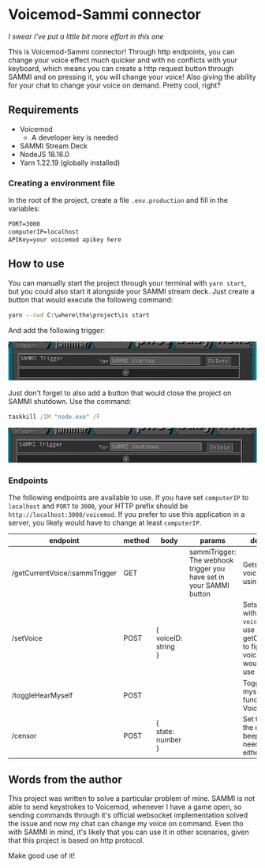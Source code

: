 # Voicemod-Sammi connector

_I swear I've put a little bit more effort in this one_

This is Voicemod-Sammi connector! Through http endpoints, you can change your voice effect much quicker and with no conflicts with your keyboard, which means you can create a http request button through SAMMI and on pressing it, you will change your voice! Also giving the ability for your chat to change your voice on demand. Pretty cool, right?

## Requirements

- Voicemod
  - A developer key is needed
- SAMMI Stream Deck
- NodeJS 18.16.0
- Yarn 1.22.19 (globally installed)

### Creating a environment file

In the root of the project, create a file `.env.production` and fill in the variables:

```
PORT=3000
computerIP=localhost
APIKey=your voicemod apikey here
```

## How to use

You can manually start the project through your terminal with `yarn start`, but you could also start it alongside your SAMMI stream deck. Just create a button that would execute the following command:

```cmd
yarn --cwd C:\where\the\project\is start
```

And add the following trigger:

![Trigger startup image](./doc-files/trigger-startup.png "Trigger startup")

Just don't forget to also add a button that would close the project on SAMMI shutdown. Use the command:

```cmd
taskkill /IM "node.exe" /F
```

![Trigger shutdown image](./doc-files/trigger-shutdown.png "Trigger shutdown")

### Endpoints

The following endpoints are available to use. If you have set `computerIP` to `localhost` and `PORT` to `3000`, your HTTP prefix should be `http://localhost:3000/voicemod`. If you prefer to use this application in a server, you likely would have to change at least `computerIP`.

| endpoint                       | method | body                              | params                                                              | description                                                                                            |
| ------------------------------ | ------ | --------------------------------- | ------------------------------------------------------------------- | ------------------------------------------------------------------------------------------------------ |
| /getCurrentVoice/:sammiTrigger | GET    |                                   | sammiTrigger: The webhook trigger you have set in your SAMMI button | Gets the current voice you're using                                                                    |
| /setVoice                      | POST   | <br>{<br>voiceID: string<br>}<br> |                                                                     | Sets a voice with a valid `voiceID`. Tip: use getCurrentVoice to figure voiceIDs you would like to use |
| /toggleHearMyself              | POST   |                                   |                                                                     | Toggle hear myself functionality in Voicemod                                                           |
| /censor                        | POST   | {<br>state: number<br>}           |                                                                     | Set the `state` of the censor beep. State needs to be either 0 or 1.                                   |

## Words from the author

This project was written to solve a particular problem of mine. SAMMI is not able to send keystrokes to Voicemod, whenever I have a game open, so sending commands through it's official websocket implementation solved the issue and now my chat can change my voice on command. Even tho with SAMMI in mind, it's likely that you can use it in other scenarios, given that this project is based on http protocol.

Make good use of it!

